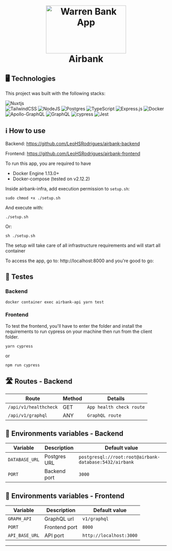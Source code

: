 <h1 align="center">
    <img alt="Warren Bank App" width="250px" height="150px" src="https://uploads-ssl.webflow.com/5ffa4de03c5ff1202dcdba1b/6176e8261b9a19f304b5caf6_airbank%20Speedinvest%20portfolio.jpg" />
    <br>
    Airbank
</h1>

## :desktop_computer: Technologies

This project was built with the following stacks:

![Nuxtjs](https://img.shields.io/badge/Nuxt-002E3B?style=for-the-badge&logo=nuxtdotjs&logoColor=#00DC82) 	
![TailwindCSS](https://img.shields.io/badge/tailwindcss-%2338B2AC.svg?style=for-the-badge&logo=tailwind-css&logoColor=white)
![NodeJS](https://img.shields.io/badge/node.js-6DA55F?style=for-the-badge&logo=node.js&logoColor=white) 
![Postgres](https://img.shields.io/badge/postgres-%23316192.svg?style=for-the-badge&logo=postgresql&logoColor=white)
![TypeScript](https://img.shields.io/badge/typescript-%23007ACC.svg?style=for-the-badge&logo=typescript&logoColor=white) 
![Express.js](https://img.shields.io/badge/express.js-%23404d59.svg?style=for-the-badge&logo=express&logoColor=%2361DAFB) 
![Docker](https://img.shields.io/badge/docker-%230db7ed.svg?style=for-the-badge&logo=docker&logoColor=white)
![Apollo-GraphQL](https://img.shields.io/badge/-ApolloGraphQL-311C87?style=for-the-badge&logo=apollo-graphql)
![GraphQL](https://img.shields.io/badge/-GraphQL-E10098?style=for-the-badge&logo=graphql&logoColor=white)
![cypress](https://img.shields.io/badge/-cypress-%23E5E5E5?style=for-the-badge&logo=cypress&logoColor=058a5e)
![Jest](https://img.shields.io/badge/-jest-%23C21325?style=for-the-badge&logo=jest&logoColor=white)

## :information_source: How to use

Backend:
https://github.com/LeoHSRodrigues/airbank-backend

Frontend:
https://github.com/LeoHSRodrigues/airbank-frontend

To run this app, you are required to have 

- Docker Engine 1.13.0+
- Docker-compose (tested on v2.12.2)

Inside airbank-infra, add execution permission to `setup.sh`:

```
sudo chmod +x ./setup.sh
```

And execute with:

```
./setup.sh
```

Or:

```
sh ./setup.sh
```

The setup will take care of all infrastructure requirements and will start all container

To access the app, go to: http://localhost:8000 and you're good to go:

## :test_tube: Testes

### Backend

```
docker container exec airbank-api yarn test
```
### Frontend

To test the frontend, you'll have to enter the folder and install the requirements to run cypress on your machine then run from the client folder.

```
yarn cypress
```
or

```
npm run cypress
```

## :motorway: Routes - Backend

| Route                           | Method | Details                                 |
| ------------------------------- | ------ | --------------------------------------- |
| `/api/v1/healthcheck`           | GET    | `App health check route`                |
| `/api/v1/graphql`               | ANY    | `GraphQL route`                         |

## :floppy_disk: Environments variables - Backend

| Variable               | Description                          | Default value                                           |
| ---------------------- | ------------------------------------ | -----------------------------------------------         |
| `DATABASE_URL`         | Postgres URL                         | `postgresql://root:root@airbank-database:5432/airbank`  |
| `PORT`                 | Backend port                         | `3000`                                                  |

## :iphone: Environments variables - Frontend

| Variable                            | Description                | Default value           |
| ----------------------------------- | -------------------------- | ----------------------- |
| `GRAPH_API`                         | GraphQL url                | `v1/graphql`            |
| `PORT`                              | Frontend port              | `8000`                  |
| `API_BASE_URL`                      | API port                   | `http://localhost:3000` |

---
